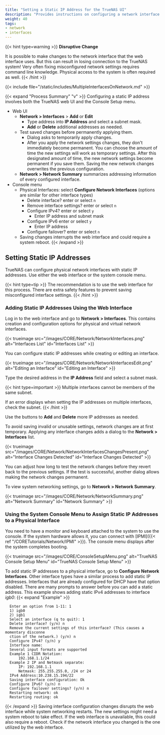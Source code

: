 ```yaml
---
title: "Setting a Static IP Address for the TrueNAS UI"
description: "Provides instructions on configuring a network interface for static routes on TrueNAS CORE."
weight: 40
tags:
- network
- interfaces
---
```


{{< hint type=warning >}}
**Disruptive Change**

It is possible to make changes to the network interface that the web interface uses. But this can result in losing connection to the TrueNAS system!
Very often fixing misconfigured network settings requires command line knowledge. Physical access to the system is often required as well.
{{< /hint >}}

{{< include file="/static/includes/MultipleInterfacesOnNetwork.md" >}}

{{< expand "Process Summary" "v" >}}
Configuring a static IP address involves both the TrueNAS web UI and the Console Setup menu.

* Web UI
  * **Network > Interfaces** > **Add** or **Edit**
    * Type address into **IP Address** and select a subnet mask.
    * **Add** or **Delete** additional addresses as needed.
  * Test saved changes before permanently applying them.
    * Dialog asks to temporarily apply changes.
    * After you apply the network settings changes, they don't immediately become permanent. You can choose the amount of time the new settings will work as temporary settings. After this designated amount of time, the new network settings become permanent if you save them. Saving the new network changes overwrites the previous configuration.
  * **Network > Network Summary** summarizes addressing information of every configured interface.
* Console menu 
  * Physical Interfaces: select **Configure Network Interfaces** (options are similar for other interface types)    
    * Delete interface? enter or select `n`
    * Remove interface settings? enter or select `n`
    * Configure IPv4? enter or select `y`
      * Enter IP address and subnet mask
    * Configure IPv6 enter or select `y`
      * Enter IP address
    * Configure failover? enter or select `n`
  * Saving changes interrupts the web interface and could require a system reboot.
{{< /expand >}}

## Setting Static IP Addresses

TrueNAS can configure physical network interfaces with static IP addresses. Use either the web interface or the system console menu.

{{< hint type=tip >}}
The recommendation is to use the web interface for this process. There are extra safety features to prevent saving misconfigured interface settings.
{{< /hint >}}

### Adding Static IP Addresses Using the Web Interface

Log in to the web interface and go to **Network > Interfaces**.
This contains creation and configuration options for physical and virtual network interfaces.

{{< trueimage src="/images/CORE/Network/NetworkInterfaces.png" alt="Interfaces List" id="Interfaces List" >}}

You can configure static IP addresses while creating or editing an interface.

<!-- Enterprise specific comment that doesn't apply in 13.3-RELEASE
{{< hint type=tip >}}
To edit an active interface on TrueNAS Enterprise systems, you must first disable High Availability ref "/UIReference/System/Failover.md" .
{{< /hint >}}
-->

{{< trueimage src="/images/CORE/Network/NetworkInterfacesEdit.png" alt="Editing an Interface" id="Editing an Interface" >}}

Type the desired address in the **IP Address** field and select a subnet mask.

{{< hint type=important >}}
Multiple interfaces cannot be members of the same subnet.

If an error displays when setting the IP addresses on multiple interfaces, check the subnet.
{{< /hint >}}

Use the buttons to **Add** and **Delete** more IP addresses as needed.

To avoid saving invalid or unusable settings, network changes are at first temporary.
Applying any interface changes adds a dialog to the **Network > Interfaces** list.

{{< trueimage src="/images/CORE/Network/NetworkInterfacesChangesPresent.png" alt="Interface Changes Detected" id="Interface Changes Detected" >}}

You can adjust how long to test the network changes before they revert back to the previous settings.
If the test is successful, another dialog allows making the network changes permanent.

To view system networking settings, go to **Network > Network Summary**.

{{< trueimage src="/images/CORE/Network/NetworkSummary.png" alt="Network Summary" id="Network Summary" >}}

### Using the System Console Menu to Assign Static IP Addresses to a Physical Interface

You need to have a monitor and keyboard attached to the system to use the console. If the system hardware allows it, you can connect with [IPMI]({{< ref "/CORETutorials/Network/IPMI" >}}).
The console menu displays after the system completes booting.

{{< trueimage src="/images/CORE/ConsoleSetupMenu.png" alt="TrueNAS Console Setup Menu" id="TrueNAS Console Setup Menu" >}}

To add static IP addresses to a physical interface, go to **Configure Network Interfaces**.
Other interface types have a similar process to add static IP addresses.
Interfaces that are already configured for DHCP have that option disabled.
There are many prompts to answer before you can add a static address.
This example shows adding static IPv4 addresses to interface *igb0*:
{{< expand "Example" >}}
```
  Enter an option from 1-11: 1
  1) igb0
  2) igb1
  Select an interface (q to quit): 1
  Delete interface? (y/n) n
  Remove the current settings of this interface? (This causes a momentary disconne
  ction of the network.) (y/n) n
  Configure IPv4? (y/n) y
  Interface name:
  Several input formats are supported
  Example 1 CIDR Notation:
      192.168.1.1/24
  Example 2 IP and Netmask separate:
      IP: 192.168.1.1
      Netmask: 255.255.255.0, /24 or 24
  IPv4 Address:10.238.15.194/22
  Saving interface configuration: Ok
  Configure IPv6? (y/n) n
  Configure failover settings? (y/n) n
  Restarting network: ok
  Restarting routing: ok
```
{{< /expand >}}
Saving interface configuration changes disrupts the web interface while system networking restarts.
The new settings might need a system reboot to take effect. If the web interface is unavailable, this could also require a reboot. Check if the network interface you changed is the one utilized by the web interface.
